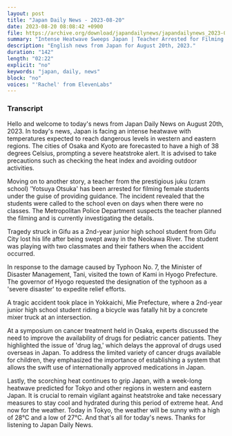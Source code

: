 ```yaml
---
layout: post
title: "Japan Daily News - 2023-08-20"
date: 2023-08-20 08:08:42 +0900
file: https://archive.org/download/japandailynews/japandailynews_2023-08-20.mp3
summary: "Intense Heatwave Sweeps Japan | Teacher Arrested for Filming Students, & more…"
description: "English news from Japan for August 20th, 2023."
duration: "142"
length: "02:22"
explicit: "no"
keywords: "japan, daily, news"
block: "no"
voices: "'Rachel' from ElevenLabs"
---
```


### Transcript

Hello and welcome to today's news from Japan Daily News on August 20th, 2023. In today's news, Japan is facing an intense heatwave with temperatures expected to reach dangerous levels in western and eastern regions. The cities of Osaka and Kyoto are forecasted to have a high of 38 degrees Celsius, prompting a severe heatstroke alert. It is advised to take precautions such as checking the heat index and avoiding outdoor activities.

Moving on to another story, a teacher from the prestigious juku (cram school) 'Yotsuya Otsuka' has been arrested for filming female students under the guise of providing guidance. The incident revealed that the students were called to the school even on days when there were no classes. The Metropolitan Police Department suspects the teacher planned the filming and is currently investigating the details.

Tragedy struck in Gifu as a 2nd-year junior high school student from Gifu City lost his life after being swept away in the Neokawa River. The student was playing with two classmates and their fathers when the accident occurred.

In response to the damage caused by Typhoon No. 7, the Minister of Disaster Management, Tani, visited the town of Kami in Hyogo Prefecture. The governor of Hyogo requested the designation of the typhoon as a 'severe disaster' to expedite relief efforts.

A tragic accident took place in Yokkaichi, Mie Prefecture, where a 2nd-year junior high school student riding a bicycle was fatally hit by a concrete mixer truck at an intersection.

At a symposium on cancer treatment held in Osaka, experts discussed the need to improve the availability of drugs for pediatric cancer patients. They highlighted the issue of 'drug lag,' which delays the approval of drugs used overseas in Japan. To address the limited variety of cancer drugs available for children, they emphasized the importance of establishing a system that allows the swift use of internationally approved medications in Japan.

Lastly, the scorching heat continues to grip Japan, with a week-long heatwave predicted for Tokyo and other regions in western and eastern Japan. It is crucial to remain vigilant against heatstroke and take necessary measures to stay cool and hydrated during this period of extreme heat. And now for the weather. Today in Tokyo, the weather will be sunny with a high of 28°C and a low of 27°C.  And that's all for today's news. Thanks for listening to Japan Daily News.

